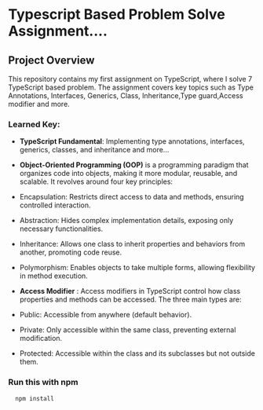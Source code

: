 # Typescript Based Problem Solve Assignment....

## Project Overview
This repository contains my first assignment on TypeScript, where I solve 7 TypeScript based problem. The assignment covers key topics such as Type Annotations, Interfaces, Generics, Class, Inheritance,Type guard,Access modifier and more.

### Learned Key:
- **TypeScript Fundamental**: Implementing type annotations, interfaces, generics, classes, and inheritance and more...
- **Object-Oriented Programming (OOP)** is a programming paradigm that organizes code into objects, making it more modular, reusable, and scalable. It revolves around four key principles:
- Encapsulation: Restricts direct access to data and methods, ensuring controlled interaction.
- Abstraction: Hides complex implementation details, exposing only necessary functionalities.
- Inheritance: Allows one class to inherit properties and behaviors from another, promoting code reuse.
- Polymorphism: Enables objects to take multiple forms, allowing flexibility in method execution.


- **Access Modifier** : Access modifiers in TypeScript control how class properties and methods can be accessed. The three main types are:

- Public: Accessible from anywhere (default behavior).
- Private: Only accessible within the same class, preventing external modification.
- Protected: Accessible within the class and its subclasses but not outside them.

  





### Run this with npm

```bash
  npm install

```
    
